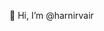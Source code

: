 👋 Hi, I’m @harnirvair
<!-- - 👀 I’m interested in ...
- 🌱 I’m currently learning ...
- 💞️ I’m looking to collaborate on ...
- 📫 Contact me at 
-->
<!---
harnirvair/harnirvair is a ✨ special ✨ repository because its `README.md` (this file) appears on your GitHub profile.
You can click the Preview link to take a look at your changes.
--->
